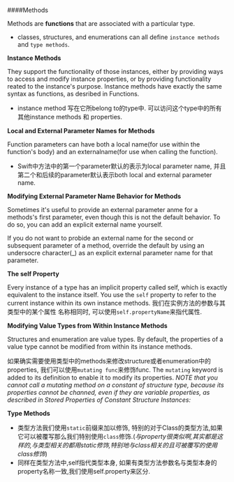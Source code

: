 ####Methods

Methods are **functions** that are associated with a particular type. 

* classes, structures, and enumerations can all define `instance methods` and `type methods`.

**Instance Methods**

They support the functionality of those instances, either by providing ways to access and modify instance properties, or by providing functionality reated to the instance's purpose. Instance methods have exactly the same syntax as functions, as desribed in Functions.

* instance method 写在它所belong to的type中. 可以访问这个type中的所有其他instance methods 和 properties.

**Local and External Parameter Names for Methods**

Function parameters can have both a local name(for use within the function's body) and an externalname(for use when calling the function).

* Swift中方法中的第一个parameter默认的表示为local parameter name, 并且第二个和后续的parameter默认表示both local and external parameter name.

**Modifying External Parameter Name Behavior for Methods**

Sometimes it's useful to provide an external parameter anme for a methods's first parameter, even though this is not the default behavior. To do so, you can add an explicit external name yourself.

If you do not want to probide an external name for the second or subsequent parameter of a method, override the default by using an undersocre character(_) as an explicit external parameter name for that parameter.

**The self Property**

Every instance of a type has an implicit property called self, which is exactly equivalent to the instance itself. You use the `self` property to refer to the current instance within its own instance methods.
我们在实例方法的参数与其类型中的某个属性 名称相同时, 可以使用`self.propertyName`来指代属性.

**Modifying Value Types from Within Instance Methods**

Structures and enumeration are value types. By default, the properties of a value type cannot be modified from within its instance methods.

  如果确实需要使用类型中的methods来修改structure或者enumeration中的properties, 我们可以使用`mutating func`来修饰func. The `mutating` keyword is added to its definition to enable it to modify its properties. *NOTE that you cannot call a mutating method on a constant of structure type, because its properties cannot be channed, even if they are variable properties, as described in Stored Properties of Constant Structure Instances:*
  
  **Type Methods**
    
* 类型方法我们使用`static`前缀来加以修饰, 特别的对于Class的类型方法,如果它可以被覆写那么我们特别使用`class`修饰.(*与property很类似啊,其实都是这样的,与类型相关的都用static修饰,特别地与class相关的且可被覆写的使用class修饰*)
* 同样在类型方法中,self指代类型本身, 如果有类型方法参数名与类型本身的property名称一致,我们使用self.property来区分.
  























